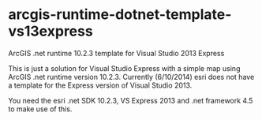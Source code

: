 arcgis-runtime-dotnet-template-vs13express
==========================================

ArcGIS .net runtime 10.2.3 template for Visual Studio 2013 Express

This is just a solution for Visual Studio Express with a simple map using ArcGIS .net runtime version 10.2.3.
Currently (6/10/2014) esri does not have a template for the Express version of Visual Studio 2013.

You need the esri .net SDK 10.2.3, VS Express 2013 and .net framework 4.5 to make use of this.


